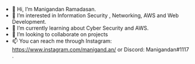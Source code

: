 - 👋 Hi, I’m Manigandan Ramadasan.
- 👀 I’m interested in Information Security , Networking, AWS and Web Development.
- 🌱 I’m currently learning about Cyber Security and AWS.
- 💞️ I’m looking to collaborate on projects
- 📫 You can reach me through Instagram: https://www.instagram.com/manigand.an/ or Discord: Manigandan#1117 .

<!---
NotManigandan/NotManigandan is a ✨ special ✨ repository because its `README.md` (this file) appears on your GitHub profile.
You can click the Preview link to take a look at your changes.
--->
